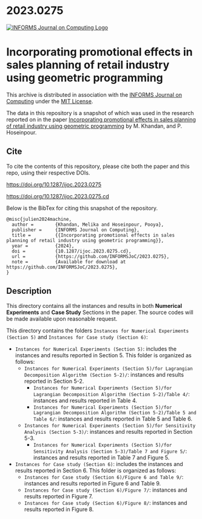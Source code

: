 # 2023.0275

[![INFORMS Journal on Computing Logo](https://INFORMSJoC.github.io/logos/INFORMS_Journal_on_Computing_Header.jpg)](https://pubsonline.informs.org/journal/ijoc)

# Incorporating promotional effects in sales planning of retail industry using geometric programming

This archive is distributed in association with the [INFORMS Journal on
Computing](https://pubsonline.informs.org/journal/ijoc) under the [MIT License](LICENSE).

The data in this repository is a snapshot of which was used in the research reported on in the paper 
[Incorporating promotional effects in sales planning of retail industry using geometric programming](https://doi.org/10.1287/ijoc.2023.0275) by M. Khandan, and P. Hoseinpour. 

## Cite

To cite the contents of this repository, please cite both the paper and this repo, using their respective DOIs.

https://doi.org/10.1287/ijoc.2023.0275

https://doi.org/10.1287/ijoc.2023.0275.cd

Below is the BibTex for citing this snapshot of the repository.

```
@misc{julien2024machine,
  author =        {Khandan, Melika and Hoseinpour, Pooya},
  publisher =     {INFORMS Journal on Computing},
  title =         {{Incorporating promotional effects in sales planning of retail industry using geometric programming}},
  year =          {2024},
  doi =           {10.1287/ijoc.2023.0275.cd},
  url =           {https://github.com/INFORMSJoC/2023.0275},
  note =          {Available for download at https://github.com/INFORMSJoC/2023.0275},
}  
```

## Description

This directory contains all the instances and results in both **Numerical Experiments** and **Case Study** Sections in the paper. The source codes will be made available upon reasonable request.

This directory contains the folders `Instances for Numerical Experiments (Section 5)` and `Instances for Case study (Section 6)`:
- `Instances for Numerical Experiments (Section 5)`: includes the instances and results reported in Section 5. This folder is organized as follows: 
  - `Instances for Numerical Experiments (Section 5)/for Lagrangian Decomposition Algorithm (Section 5-2)/`: instances and results reported in Section 5-2.
    - `Instances for Numerical Experiments (Section 5)/for Lagrangian Decomposition Algorithm (Section 5-2)/Table 4/`: instances and results reported in Table 4.
    - `Instances for Numerical Experiments (Section 5)/for Lagrangian Decomposition Algorithm (Section 5-2)/Table 5 and Table 6/`: instances and results reported in Table 5 and Table 6.
  - `Instances for Numerical Experiments (Section 5)/for Sensitivity Analysis (Section 5-3)/`: instances and results reported in Section 5-3.
    - `Instances for Numerical Experiments (Section 5)/for Sensitivity Analysis (Section 5-3)/Table 7 and Figure 5/`: instances and results reported in Table 7 and Figure 5.
- `Instances for Case study (Section 6)`: includes the instances and results reported in Section 6. This folder is organized as follows:  
  - `Instances for Case study (Section 6)/Figure 6 and Table 9/`: instances and results reported in Figure 6 and Table 9.
  - `Instances for Case study (Section 6)/Figure 7/`: instances and results reported in Figure 7.
  - `Instances for Case study (Section 6)/Figure 8/`: instances and results reported in Figure 8.
